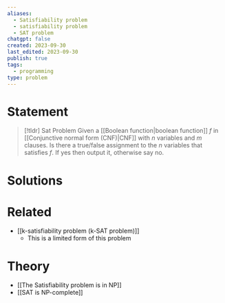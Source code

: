```yaml
---
aliases:
  - Satisfiability problem
  - satisfiability problem
  - SAT problem
chatgpt: false
created: 2023-09-30
last_edited: 2023-09-30
publish: true
tags:
  - programming
type: problem
---
```

# Statement

>[!tldr] Sat Problem
>Given a [[Boolean function|boolean function]] $f$ in [[Conjunctive normal form (CNF)|CNF]] with $n$ variables and $m$ clauses. Is there a true/false assignment to the $n$ variables that satisfies $f$. If yes then output it, otherwise say no.

# Solutions


# Related
- [[k-satisfiability problem (k-SAT problem)]]
	- This is a limited form of this problem

# Theory

- [[The Satisfiability problem is in NP]]
- [[SAT is NP-complete]]
